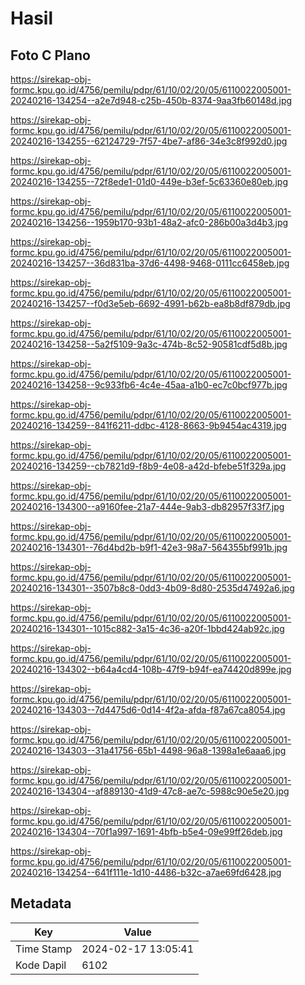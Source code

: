 # Hasil

## Foto C Plano

https://sirekap-obj-formc.kpu.go.id/4756/pemilu/pdpr/61/10/02/20/05/6110022005001-20240216-134254--a2e7d948-c25b-450b-8374-9aa3fb60148d.jpg

https://sirekap-obj-formc.kpu.go.id/4756/pemilu/pdpr/61/10/02/20/05/6110022005001-20240216-134255--62124729-7f57-4be7-af86-34e3c8f992d0.jpg

https://sirekap-obj-formc.kpu.go.id/4756/pemilu/pdpr/61/10/02/20/05/6110022005001-20240216-134255--72f8ede1-01d0-449e-b3ef-5c63360e80eb.jpg

https://sirekap-obj-formc.kpu.go.id/4756/pemilu/pdpr/61/10/02/20/05/6110022005001-20240216-134256--1959b170-93b1-48a2-afc0-286b00a3d4b3.jpg

https://sirekap-obj-formc.kpu.go.id/4756/pemilu/pdpr/61/10/02/20/05/6110022005001-20240216-134257--36d831ba-37d6-4498-9468-0111cc6458eb.jpg

https://sirekap-obj-formc.kpu.go.id/4756/pemilu/pdpr/61/10/02/20/05/6110022005001-20240216-134257--f0d3e5eb-6692-4991-b62b-ea8b8df879db.jpg

https://sirekap-obj-formc.kpu.go.id/4756/pemilu/pdpr/61/10/02/20/05/6110022005001-20240216-134258--5a2f5109-9a3c-474b-8c52-90581cdf5d8b.jpg

https://sirekap-obj-formc.kpu.go.id/4756/pemilu/pdpr/61/10/02/20/05/6110022005001-20240216-134258--9c933fb6-4c4e-45aa-a1b0-ec7c0bcf977b.jpg

https://sirekap-obj-formc.kpu.go.id/4756/pemilu/pdpr/61/10/02/20/05/6110022005001-20240216-134259--841f6211-ddbc-4128-8663-9b9454ac4319.jpg

https://sirekap-obj-formc.kpu.go.id/4756/pemilu/pdpr/61/10/02/20/05/6110022005001-20240216-134259--cb7821d9-f8b9-4e08-a42d-bfebe51f329a.jpg

https://sirekap-obj-formc.kpu.go.id/4756/pemilu/pdpr/61/10/02/20/05/6110022005001-20240216-134300--a9160fee-21a7-444e-9ab3-db82957f33f7.jpg

https://sirekap-obj-formc.kpu.go.id/4756/pemilu/pdpr/61/10/02/20/05/6110022005001-20240216-134301--76d4bd2b-b9f1-42e3-98a7-564355bf991b.jpg

https://sirekap-obj-formc.kpu.go.id/4756/pemilu/pdpr/61/10/02/20/05/6110022005001-20240216-134301--3507b8c8-0dd3-4b09-8d80-2535d47492a6.jpg

https://sirekap-obj-formc.kpu.go.id/4756/pemilu/pdpr/61/10/02/20/05/6110022005001-20240216-134301--1015c882-3a15-4c36-a20f-1bbd424ab92c.jpg

https://sirekap-obj-formc.kpu.go.id/4756/pemilu/pdpr/61/10/02/20/05/6110022005001-20240216-134302--b64a4cd4-108b-47f9-b94f-ea74420d899e.jpg

https://sirekap-obj-formc.kpu.go.id/4756/pemilu/pdpr/61/10/02/20/05/6110022005001-20240216-134303--7d4475d6-0d14-4f2a-afda-f87a67ca8054.jpg

https://sirekap-obj-formc.kpu.go.id/4756/pemilu/pdpr/61/10/02/20/05/6110022005001-20240216-134303--31a41756-65b1-4498-96a8-1398a1e6aaa6.jpg

https://sirekap-obj-formc.kpu.go.id/4756/pemilu/pdpr/61/10/02/20/05/6110022005001-20240216-134304--af889130-41d9-47c8-ae7c-5988c90e5e20.jpg

https://sirekap-obj-formc.kpu.go.id/4756/pemilu/pdpr/61/10/02/20/05/6110022005001-20240216-134304--70f1a997-1691-4bfb-b5e4-09e99ff26deb.jpg

https://sirekap-obj-formc.kpu.go.id/4756/pemilu/pdpr/61/10/02/20/05/6110022005001-20240216-134254--641f111e-1d10-4486-b32c-a7ae69fd6428.jpg


## Metadata

| Key        | Value               |
| ---------- | ------------------- |
| Time Stamp | 2024-02-17 13:05:41 |
| Kode Dapil | 6102                |



